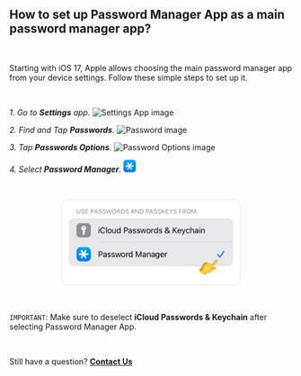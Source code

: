 <!-- 
---
title: How to set up Password Manager App as a main password manager app?
--- 
-->

## **How to set up Password Manager App as a main password manager app?**

<br />

Starting with iOS 17, Apple allows choosing the main password manager app from your device settings. Follow these simple steps to set up it.

<br />

*1. Go to **Settings** app.* <img src="../assets/Settings.png" style="width:22px;" alt="Settings App image"/>

*2. Find and Tap **Passwords**.* <img src="../assets/Passwords.png" style="width:22px;" alt="Password image"/>

*3. Tap **Passwords Options**.* <img src="../assets/PasswordOptions.png" style="width:22px;" alt="Password Options image"/>

*4. Select **Password Manager**.* <img src="../assets/PasswordsApp.png" style="width:22px;" alt="Passkeys App image"/>

<br />

<p align="center">
<img src="../assets/0005.png" style="width:320px;" alt="SelectiCloud Passwords & Keychain image"/>
</p>

<br />

`IMPORTANT`: Make sure to deselect **iCloud Passwords & Keychain** after selecting Password Manager App.

<br />

Still have a question?
[**Contact Us**](passwords://contact?subject=How%20to%20set%20up%20Password%20Manager%20App%20as%20a%20main%20passwords%20app%3F)